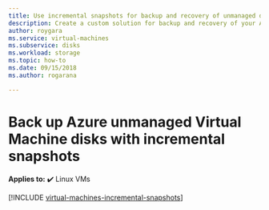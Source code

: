 ```yaml
---
title: Use incremental snapshots for backup and recovery of unmanaged disks 
description: Create a custom solution for backup and recovery of your Azure virtual machine disks using incremental snapshots.
author: roygara
ms.service: virtual-machines
ms.subservice: disks
ms.workload: storage
ms.topic: how-to
ms.date: 09/15/2018
ms.author: rogarana

---
```

# Back up Azure unmanaged Virtual Machine disks with incremental snapshots

**Applies to:** :heavy_check_mark: Linux VMs

[!INCLUDE [virtual-machines-incremental-snapshots](../../../includes/virtual-machines-incremental-snapshots.md)]
